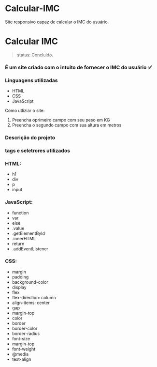 # Calcular-IMC
Site responsivo capaz de calcular o IMC do usuário.
<h1>Calcular IMC</h1>

  > status: Concluido.
  ### É um site criado com o intuito de fornecer o IMC do usuário ✅

  ### Linguagens utilizadas
  + HTML
  + CSS
  + JavaScript

  Como utliziar o site:
  1) Preencha oprimeiro campo com seu peso em KG
  2) Preencha o segundo campo com sua altura em metros

  ### Descrição do projeto
  ### tags e seletrores utilizados
  ### HTML:
  + h1
  + div
  + p
  + input
  ### JavaScript:
  + function
  + var
  + else 
  + .value
  + .getElementById
  + .innerHTML
  + return
  + .addEventListener
  ### CSS:
  + margin
  + padding
  + background-color
  + display 
  + flex
  + flex-direction: column
  + align-items: center
  + gap
  + margin-top
  + color
  + border
  + border-color
  + border-radius
  + font-size
  + margin-top
  + font-weight
  + @media
  + text-align

